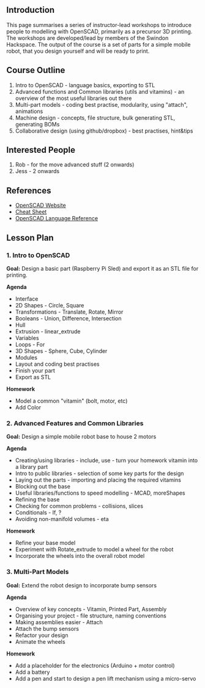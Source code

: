 ## Introduction

This page summarises a series of instructor-lead workshops to introduce people to modelling with OpenSCAD, primarily as a precursor 3D printing.   The workshops are developed/lead by members of the Swindon Hackspace.  The output of the course is a set of parts for a simple mobile robot, that you design yourself and will be ready to print.

## Course Outline

1. Intro to OpenSCAD - language basics, exporting to STL
2. Advanced functions and Common libraries (utils and vitamins) - an overview of the most useful libraries out there
3. Multi-part models - coding best practise, modularity, using "attach", animations
4. Machine design - concepts, file structure, bulk generating STL, generating BOMs
5. Collaborative design (using github/dropbox) - best practises, hint&tips


## Interested People
1. Rob - for the move advanced stuff (2 onwards)
2. Jess - 2 onwards


## References

* [OpenSCAD Website](http://openscad.org)
* [Cheat Sheet](http://www.openscad.org/cheatsheet/index.html)
* [OpenSCAD Language Reference](http://en.wikibooks.org/wiki/OpenSCAD_User_Manual/The_OpenSCAD_Language)

## Lesson Plan

### 1. Intro to OpenSCAD

**Goal:** Design a basic part (Raspberry Pi Sled) and export it as an STL file for printing.

**Agenda**
* Interface
* 2D Shapes - Circle, Square
* Transformations - Translate, Rotate, Mirror
* Booleans - Union, Difference, Intersection
* Hull
* Extrusion - linear_extrude
* Variables
* Loops - For
* 3D Shapes - Sphere, Cube, Cylinder
* Modules
* Layout and coding best practises
* Finish your part
* Export as STL

**Homework**
* Model a common "vitamin" (bolt, motor, etc)
* Add Color 

### 2. Advanced Features and Common Libraries

**Goal:** Design a simple mobile robot base to house 2 motors

**Agenda**
* Creating/using libraries - include, use - turn your homework vitamin into a library part
* Intro to public libraries - selection of some key parts for the design
* Laying out the parts - importing and placing the required vitamins
* Blocking out the base
* Useful libraries/functions to speed modelling - MCAD, moreShapes
* Refining the base
* Checking for common problems - collisions, slices
* Conditionals - If, ?
* Avoiding non-manifold volumes - eta

**Homework**
* Refine your base model
* Experiment with Rotate_extrude to model a wheel for the robot
* Incorporate the wheels into the overall robot model


### 3. Multi-Part Models

**Goal:** Extend the robot design to incorporate bump sensors

**Agenda**
* Overview of key concepts - Vitamin, Printed Part, Assembly
* Organising your project - file structure, naming conventions
* Making assemblies easier - Attach
* Attach the bump sensors
* Refactor your design
* Animate the wheels

**Homework**
* Add a placeholder for the electronics (Arduino + motor control)
* Add a battery
* Add a pen and start to design a pen lift mechanism using a micro-servo



